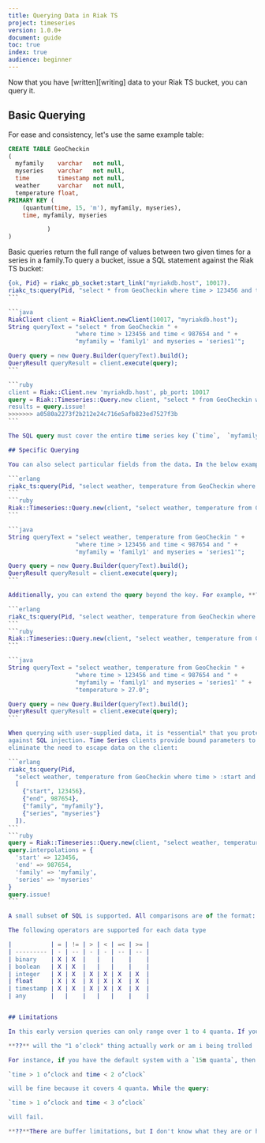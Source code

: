 ```yaml
---
title: Querying Data in Riak TS
project: timeseries
version: 1.0.0+
document: guide
toc: true
index: true
audience: beginner
---
```


Now that you have [written][writing] data to your Riak TS bucket, you can query it.

## Basic Querying

For ease and consistency, let's use the same example table:

```sql
CREATE TABLE GeoCheckin
(
  myfamily    varchar   not null,
  myseries    varchar   not null,
  time        timestamp not null,
  weather     varchar   not null,
  temperature float,
PRIMARY KEY (
    (quantum(time, 15, 'm'), myfamily, myseries),
    time, myfamily, myseries

           )
)
```

Basic queries return the full range of values between two given times for a series in a family.To query a bucket, issue a SQL statement against the Riak TS bucket:

````erlang
{ok, Pid} = riakc_pb_socket:start_link("myriakdb.host", 10017).
riakc_ts:query(Pid, "select * from GeoCheckin where time > 123456 and time < 987654 and myfamily = 'family1' and myseries = 'series1'").
```

```java
RiakClient client = RiakClient.newClient(10017, "myriakdb.host");
String queryText = "select * from GeoCheckin " +
                   "where time > 123456 and time < 987654 and " +
                   "myfamily = 'family1' and myseries = 'series1'";

Query query = new Query.Builder(queryText).build();
QueryResult queryResult = client.execute(query);
```

```ruby
client = Riak::Client.new 'myriakdb.host', pb_port: 10017
query = Riak::Timeseries::Query.new client, "select * from GeoCheckin where time > 123456 and time < 987654 and myfamily = 'family1' and myseries = 'series1'"
results = query.issue!
>>>>>>> a0580a2273f2b212e24c716e5afb823ed7527f3b
```

The SQL query must cover the entire time series key (`time`,  `myfamily`, `myseries`). If any part of the time series key is missing, you will get an error.

## Specific Querying

You can also select particular fields from the data. In the below example, **??** what specifically is happening here?:

```erlang
riakc_ts:query(Pid, "select weather, temperature from GeoCheckin where time > 123456 and time < 987654 and myfamily = 'family1' and myseries = 'series1'").
```
```ruby
Riak::Timeseries::Query.new(client, "select weather, temperature from GeoCheckin where time > 123456 and time < 987654 and myfamily = 'family1' and myseries = 'series1'").issue!
```

```java
String queryText = "select weather, temperature from GeoCheckin " +
                   "where time > 123456 and time < 987654 and " +
                   "myfamily = 'family1' and myseries = 'series1'";

Query query = new Query.Builder(queryText).build();
QueryResult queryResult = client.execute(query);
```

Additionally, you can extend the query beyond the key. For example, **??** what's happening in this example?:

```erlang
riakc_ts:query(Pid, "select weather, temperature from GeoCheckin where time > 123456 and time < 987654 and myfamily = 'family1' and myseries = 'series1' and temperature > 27.0").
```
```ruby
Riak::Timeseries::Query.new(client, "select weather, temperature from GeoCheckin where time > 123456 and time < 987654 and myfamily = 'family1' and myseries = 'series1' and temperature > 27.0").issue!
```

```java
String queryText = "select weather, temperature from GeoCheckin " +
                   "where time > 123456 and time < 987654 and " +
                   "myfamily = 'family1' and myseries = 'series1' " +
                   "temperature > 27.0";

Query query = new Query.Builder(queryText).build();
QueryResult queryResult = client.execute(query);
```

When querying with user-supplied data, it is *essential* that you protect
against SQL injection. Time Series clients provide bound parameters to
eliminate the need to escape data on the client:

```erlang
riakc_ts:query(Pid,
  "select weather, temperature from GeoCheckin where time > :start and time < :end and myfamily = :family and myseries = :series and temperature > :temperature",
  [
    {"start", 123456},
    {"end", 987654},
    {"family", "myfamily"},
    {"series", "myseries"}
  ]).
```
```ruby
query = Riak::Timeseries::Query.new(client, "select weather, temperature from GeoCheckin where time > :start and time < :end and myfamily = :family and myseries = :series and temperature > :temperature")
query.interpolations = {
  'start' => 123456,
  'end' => 987654,
  'family' => 'myfamily',
  'series' => 'myseries'
}
query.issue!
```

A small subset of SQL is supported. All comparisons are of the format: `Field Operator Constant`

The following operators are supported for each data type

|           | = | != | > | < | =< | >= |
| --------- | - | -- | - | - | -- | -- |
| binary    | X | X  |   |   |    |    |
| boolean   | X | X  |   |   |    |    |
| integer   | X | X  | X | X | X  | X  |
| float     | X | X  | X | X | X  | X  |
| timestamp | X | X  | X | X | X  | X  |
| any       |   |    |   |   |    |    |


## Limitations

In this early version queries can only range over 1 to 4 quanta. If you write a range that is too large, your query will generate too many subqueries and the query system will refuse to run.

**??** will the "1 o’clock" thing actually work or am i being trolled

For instance, if you have the default system with a `15m quanta`, then a query such as:

`time > 1 o’clock and time < 2 o’clock`

will be fine because it covers 4 quanta. While the query:

`time > 1 o’clock and time < 3 o’clock`

will fail.

**??**There are buffer limitations, but I don't know what they are or how to guide users.
